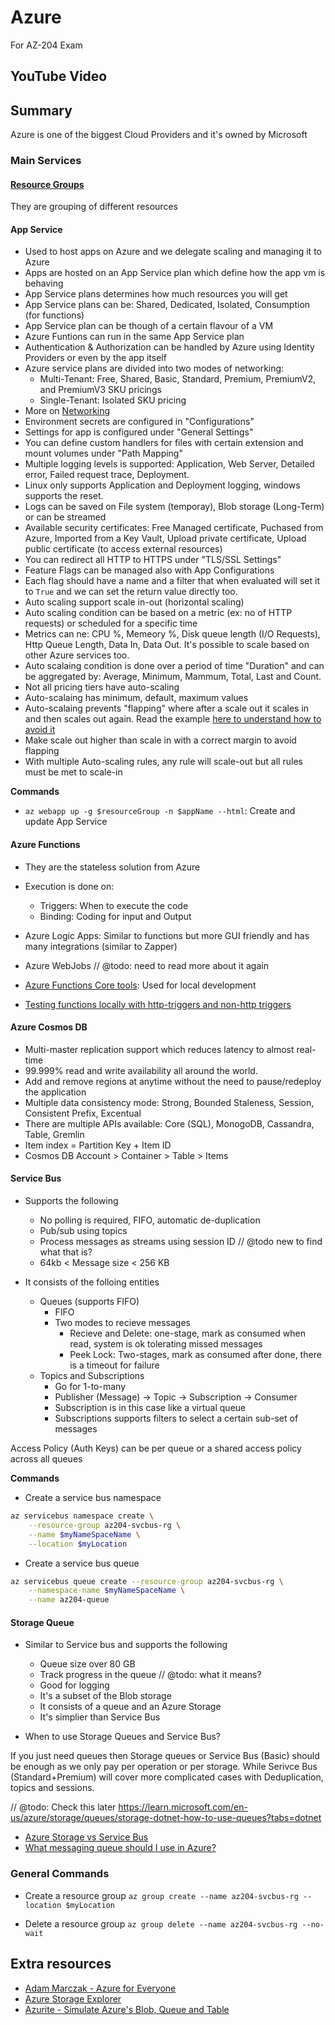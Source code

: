 # Azure

For AZ-204 Exam

## YouTube Video

## Summary

Azure is one of the biggest Cloud Providers and it's owned by Microsoft

### Main Services

#### [Resource Groups](https://learn.microsoft.com/en-us/azure/azure-resource-manager/management/manage-resource-groups-portal)

They are grouping of different resources

#### App Service

- Used to host apps on Azure and we delegate scaling and managing it to Azure
- Apps are hosted on an App Service plan which define how the app vm is behaving
- App Service plans determines how much resources you will get
- App Service plans can be: Shared, Dedicated, Isolated, Consumption (for functions)
- App Service plan can be though of a certain flavour of a VM
- Azure Funtions can run in the same App Service plan
- Authentication & Authorization can be handled by Azure using Identity Providers or even by the app itself
- Azure service plans are divided into two modes of networking:
  - Multi-Tenant: Free, Shared, Basic, Standard, Premium, PremiumV2, and PremiumV3 SKU pricings
  - Single-Tenant: Isolated SKU pricing
- More on [Networking](https://learn.microsoft.com/en-us/azure/app-service/networking-features)
- Environment secrets are configured in "Configurations"
- Settings for app is configured under "General Settings"
- You can define custom handlers for files with certain extension and mount volumes under "Path Mapping"
- Multiple logging levels is supported: Application, Web Server, Detailed error, Failed request trace, Deployment.
- Linux only supports Application and Deployment logging, windows supports the reset.
- Logs can be saved on File system (temporay), Blob storage (Long-Term) or can be streamed
- Available security certificates: Free Managed certificate, Puchased from Azure, Imported from a Key Vault, Upload private certificate, Upload public certificate (to access external resources)
- You can redirect all HTTP to HTTPS under "TLS/SSL Settings"
- Feature Flags can be managed also with App Configurations
- Each flag should have a name and a filter that when evaluated will set it to `True` and we can set the return value directly too.
- Auto scaling support scale in-out (horizontal scaling)
- Auto scaling condition can be based on a metric (ex: no of HTTP requests) or scheduled for a specific time
- Metrics can ne: CPU %, Memeory %, Disk queue length (I/O Requests), Http Queue Length, Data In, Data Out. It's possible to scale based on other Azure services too.
- Auto scalaing condition is done over a period of time "Duration" and can be aggregated by: Average, Minimum, Mammum, Total, Last and Count.
- Not all pricing tiers have auto-scaling
- Auto-scalaing has minimum, default, maximum values
- Auto-scalaing prevents "flapping" where after a scale out it scales in and then scales out again. Read the example [here to understand how to avoid it](https://learn.microsoft.com/en-us/training/modules/scale-apps-app-service/5-autoscale-best-practices)
- Make scale out higher than scale in with a correct margin to avoid flapping
- With multiple Auto-scaling rules, any rule will scale-out but all rules must be met to scale-in

**Commands**

- `az webapp up -g $resourceGroup -n $appName --html`: Create and update App Service

#### Azure Functions

- They are the stateless solution from Azure
- Execution is done on:
  - Triggers: When to execute the code
  - Binding: Coding for input and Output
- Azure Logic Apps: Similar to functions but more GUI friendly and has many integrations (similar to Zapper)
- Azure WebJobs
  // @todo: need to read more about it again

- [Azure Functions Core tools](https://github.com/Azure/azure-functions-core-tools): Used for local development
- [Testing functions locally with http-triggers and non-http triggers](https://learn.microsoft.com/en-us/azure/azure-functions/functions-run-local?tabs=v4%2Cmacos%2Ccsharp%2Cportal%2Cbash)

#### Azure Cosmos DB

- Multi-master replication support which reduces latency to almost real-time
- 99.999% read and write availability all around the world.
- Add and remove regions at anytime without the need to pause/redeploy the application
- Multiple data consistency mode: Strong, Bounded Staleness, Session, Consistent Prefix, Excentual
- There are multiple APIs available: Core (SQL), MonogoDB, Cassandra, Table, Gremlin
- Item index = Partition Key + Item ID
- Cosmos DB Account > Container > Table > Items

#### Service Bus

- Supports the following

  - No polling is required, FIFO, automatic de-duplication
  - Pub/sub using topics
  - Process messages as streams using session ID // @todo new to find what that is?
  - 64kb < Message size < 256 KB

- It consists of the folloing entities
  - Queues (supports FIFO)
    - FIFO
    - Two modes to recieve messages
      - Recieve and Delete: one-stage, mark as consumed when read, system is ok tolerating missed messages
      - Peek Lock: Two-stages, mark as consumed after done, there is a timeout for failure
  - Topics and Subscriptions
    - Go for 1-to-many
    - Publisher (Message) -> Topic -> Subscription -> Consumer
    - Subscription is in this case like a virtual queue
    - Subscriptions supports filters to select a certain sub-set of messages

Access Policy (Auth Keys) can be per queue or a shared access policy across all queues

**Commands**

- Create a service bus namespace

```sh
az servicebus namespace create \
    --resource-group az204-svcbus-rg \
    --name $myNameSpaceName \
    --location $myLocation
```

- Create a service bus queue

```sh
az servicebus queue create --resource-group az204-svcbus-rg \
    --namespace-name $myNameSpaceName \
    --name az204-queue
```

#### Storage Queue

- Similar to Service bus and supports the following

  - Queue size over 80 GB
  - Track progress in the queue // @todo: what it means?
  - Good for logging
  - It's a subset of the Blob storage
  - It consists of a queue and an Azure Storage
  - It's simplier than Service Bus

- When to use Storage Queues and Service Bus?

If you just need queues then Storage queues or Service Bus (Basic) should be enough as we only pay per operation or per storage. While Serivce Bus (Standard+Premium) will cover more complicated cases with Deduplication, topics and sessions.

// @todo: Check this later https://learn.microsoft.com/en-us/azure/storage/queues/storage-dotnet-how-to-use-queues?tabs=dotnet

- [Azure Storage vs Service Bus](https://medium.com/awesome-azure/azure-difference-between-azure-storage-queue-and-service-bus-queue-azure-queue-storage-vs-servicebus-3f7921b0159e)
- [What messaging queue should I use in Azure?](https://todaysoftmag.com/article/1260/what-messaging-queue-should-i-use-in-azure)

### General Commands

- Create a resource group
  `az group create --name az204-svcbus-rg --location $myLocation`

- Delete a resource group
  `az group delete --name az204-svcbus-rg --no-wait`

## Extra resources

- [Adam Marczak - Azure for Everyone
  ](https://www.youtube.com/c/Azure4Everyone)
- [Azure Storage Explorer](https://azure.microsoft.com/en-us/products/storage/storage-explorer/#getting-started)
- [Azurite - Simulate Azure's Blob, Queue and Table](https://github.com/Azure/Azurite)
